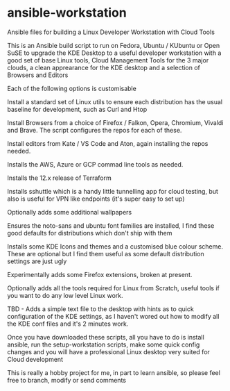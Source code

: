 # ansible-workstation
Ansible files for building a Linux Developer Workstation with Cloud Tools

This is an Ansible build script to run on Fedora, Ubuntu / KUbuntu or Open SuSE to upgrade the KDE Desktop to a useful developer workstation with a good set of base Linux tools, Cloud Management Tools for the 3 major clouds, a clean apprearance for the KDE desktop and a selection of Browsers and Editors

Each of the following options is customisable

Install a standard set of Linux utils to ensure each distribution has the usual baseline for development, such as Curl and Htop

Install Browsers from a choice of Firefox / Falkon, Opera, Chromium, Vivaldi and Brave. The script configures the repos for each of these.

Install editors from Kate / VS Code and Aton, again installing the repos needed.

Installs the AWS, Azure or GCP commad line tools as needed.

Installs the 12.x release of Terraform

Installs sshuttle which is a handy little tunnelling app for cloud testing, but also is useful for VPN like endpoints (it's super easy to set up)

Optionally adds some additional wallpapers

Ensures the noto-sans and ubuntu font families are installed, I find these good defaults for distributions which don't ship with them

Installs some KDE Icons and themes and a customised blue colour scheme. These are optional but I find them useful as some default distribution settings are just ugly

Experimentally adds some Firefox extensions, broken at present.

Optionally adds all the tools required for Linux from Scratch, useful tools if you want to do any low level Linux work.

TBD - Adds a simple text file to the desktop with hints as to quick configuration of the KDE settings, as I haven't wored out how to modify all the KDE conf files and it's 2 minutes work.

Once you have downloaded these scripts, all you have to do is install ansible, run the setup-workstation scripts, make some quick config changes and you will have a professional Linux desktop very suited for Cloud development

This is really a hobby project for me, in part to learn ansible, so please feel free to branch, modify or send comments


